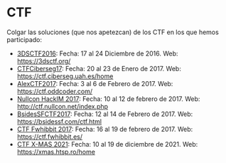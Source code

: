 # CTF

Colgar las soluciones (que nos apetezcan) de los CTF en los que hemos participado:

- [3DSCTF2016](https://github.com/g4ngli0s/CTF/tree/master/3DSCTF2016): 
  Fecha: 17 al 24 Diciembre de 2016.
  Web: https://3dsctf.org/
- [CTFCiberseg17](https://github.com/g4ngli0s/CTF/tree/master/CTFCiberseg17):
  Fecha: 20 al 23 de Enero de 2017.
  Web: https://ctf.ciberseg.uah.es/home
- [AlexCTF2017](https://github.com/g4ngli0s/CTF/tree/master/AlexCTF2017):
  Fecha: 3 al 6 de Febrero de 2017.
  Web: https://ctf.oddcoder.com/
- [Nullcon HackIM 2017](https://github.com/g4ngli0s/CTF/tree/master/NullconHackIM17):
  Fecha: 10 al 12 de febrero de 2017.
  Web: http://ctf.nullcon.net/index.php
- [BsidesSFCTF2017](https://github.com/g4ngli0s/CTF/tree/master/BsidesSFCTF):
  Fecha: 12 al 14 de Febrero de 2017.
  Web: https://bsidessf.com/ctf.html
- [CTF Fwhibbit 2017](https://github.com/g4ngli0s/CTF/tree/master/CTFFwhibbit2017):
  Fecha: 16 al 19 de febrero de 2017.
  Web: https://ctf.fwhibbit.es/
- [CTF X-MAS 2021](https://github.com/g4ngli0s/CTF/tree/master/CTFXMAS2021):
  Fecha: 10 al 19 de diciembre de 2021.
  Web: https://xmas.htsp.ro/home
